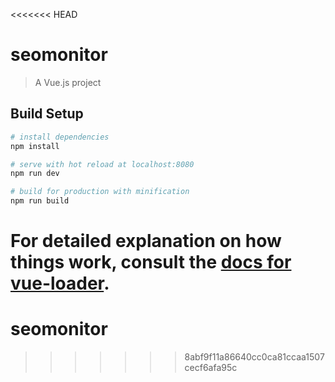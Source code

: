 <<<<<<< HEAD
# seomonitor

> A Vue.js project

## Build Setup

``` bash
# install dependencies
npm install

# serve with hot reload at localhost:8080
npm run dev

# build for production with minification
npm run build
```

For detailed explanation on how things work, consult the [docs for vue-loader](http://vuejs.github.io/vue-loader).
=======
# seomonitor
>>>>>>> 8abf9f11a86640cc0ca81ccaa1507cecf6afa95c
